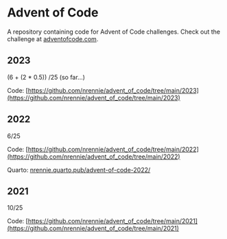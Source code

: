 # Advent of Code

A repository containing code for Advent of Code challenges. Check out the challenge at [adventofcode.com](https://adventofcode.com/). 

## 2023

(6 + (2 * 0.5)) /25 (so far...)

Code: [https://github.com/nrennie/advent_of_code/tree/main/2023](https://github.com/nrennie/advent_of_code/tree/main/2023)


## 2022 

6/25

Code: [https://github.com/nrennie/advent_of_code/tree/main/2022](https://github.com/nrennie/advent_of_code/tree/main/2022)

Quarto: [nrennie.quarto.pub/advent-of-code-2022/](https://nrennie.quarto.pub/advent-of-code-2022/)


## 2021

10/25

Code: [https://github.com/nrennie/advent_of_code/tree/main/2021](https://github.com/nrennie/advent_of_code/tree/main/2021)
